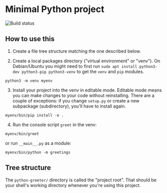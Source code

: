 # Minimal Python project

![Build status](https://img.shields.io/travis/com/energizah/minimal-python-project/master)

## How to use this

1. Create a file tree structure matching the one described below.

2. Create a local packages directory ("virtual environment" or "venv"). On Debian/Ubuntu you might need to first run `sudo apt install python3-dev python3-pip python3-venv` to get the `venv` and `pip` modules.

```
python3 -m venv myenv
```

3. Install your project into the venv in editable mode. Editable mode means you can make changes to your code without reinstalling. There are a couple of exceptions: if you change `setup.py` or create a new subpackage (subdirectory), you'll have to install again.

```
myenv/bin/pip install -e .
```

4. Run the console script `greet` in the venv:

```
myenv/bin/greet
```

or run `__main__.py` as a module:

```
myenv/bin/python -m greetings
```


## Tree structure


The `python-greeter/` directory is called the "project root". That should be your shell's working directory whenever you're using this project.
